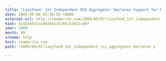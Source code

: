 ```yaml
---
title: "LazyFeed: 1st Independent RSS Aggregator Declares Support for RSSCloud"
date: 2009-09-08 03:50:50 +0000
external-url: http://readwrite.com/2009/09/07/lazyfeed_1st_independent_rss_aggregator_declares_s
hash: 4a35e4b17acb82be115285c53d23cd0f
year: 2009
month: 09
scheme: http
host: readwrite.com
path: /2009/09/07/lazyfeed_1st_independent_rss_aggregator_declares_s

---
```



